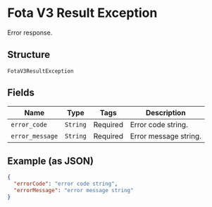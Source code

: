 
# Fota V3 Result Exception

Error response.

## Structure

`FotaV3ResultException`

## Fields

| Name | Type | Tags | Description |
|  --- | --- | --- | --- |
| `error_code` | `String` | Required | Error code string. |
| `error_message` | `String` | Required | Error message string. |

## Example (as JSON)

```json
{
  "errorCode": "error code string",
  "errorMessage": "error message string"
}
```

